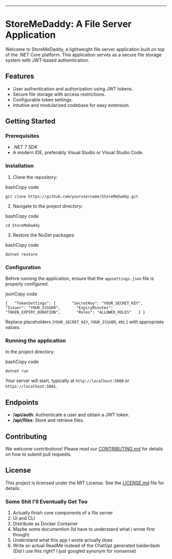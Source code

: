 * * *

StoreMeDaddy: A File Server Application
=======================================

Welcome to StoreMeDaddy, a lightweight file server application built on top of the .NET Core platform. This application serves as a secure file storage system with JWT-based authentication.

Features
--------

*   User authentication and authorization using JWT tokens.
*   Secure file storage with access restrictions.
*   Configurable token settings.
*   Intuitive and modularized codebase for easy extension.

Getting Started
---------------

### Prerequisites

*   .NET 7 SDK 
*   A modern IDE, preferably Visual Studio or Visual Studio Code.

### Installation

1.  Clone the repository:

bashCopy code

`git clone https://github.com/yourusername/StoreMeDaddy.git`

2.  Navigate to the project directory:

bashCopy code

`cd StoreMeDaddy`

3.  Restore the NuGet packages:

bashCopy code

`dotnet restore`

### Configuration

Before running the application, ensure that the `appsettings.json` file is properly configured.

jsonCopy code

`{   "TokenSettings": {       "SecretKey": "YOUR_SECRET_KEY",       "Issuer": "YOUR_ISSUER",       "ExpiryMinutes": "TOKEN_EXPIRY_DURATION",       "Roles": "ALLOWED_ROLES"   } }`

Replace placeholders (`YOUR_SECRET_KEY`, `YOUR_ISSUER`, etc.) with appropriate values.

### Running the application

In the project directory:

bashCopy code

`dotnet run`

Your server will start, typically at `http://localhost:5000` or `https://localhost:5001`.

Endpoints
---------

*   **/api/auth**: Authenticate a user and obtain a JWT token.
*   **/api/files**: Store and retrieve files.

Contributing
------------

We welcome contributions! Please read our [CONTRIBUTING.md](./CONTRIBUTING.md) for details on how to submit pull requests.

License
-------

This project is licensed under the MIT License. See the [LICENSE.md](./LICENSE.md) file for details.


### Some Shit I'll Eventually Get Too
1. Actually finish core components of a file server
2. UI and CLI
3. Distribute as Docker Container
4. Maybe some documention (Id have to understand what i wrote first though)
5. Understand what this app I wrote actually does
6. Write an actual ReadMe instead of the ChatGpt generated balderdash (Did I use this right? I just googled synonym for nonsense)
